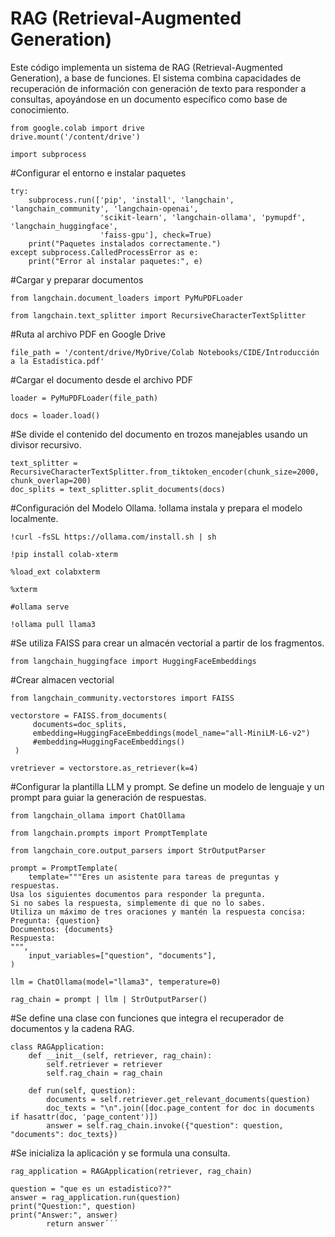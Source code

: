 # RAG (Retrieval-Augmented Generation)

Este código implementa un sistema de RAG (Retrieval-Augmented Generation), a base de funciones. El sistema combina capacidades de recuperación de información con generación de texto para responder a consultas, apoyándose en un documento específico como base de conocimiento.

    
    from google.colab import drive
    drive.mount('/content/drive')
    
    import subprocess

#Configurar el entorno e instalar paquetes
    
    try:
        subprocess.run(['pip', 'install', 'langchain', 'langchain_community', 'langchain-openai',
                        'scikit-learn', 'langchain-ollama', 'pymupdf', 'langchain_huggingface',
                        'faiss-gpu'], check=True)
        print("Paquetes instalados correctamente.")
    except subprocess.CalledProcessError as e:
        print("Error al instalar paquetes:", e)

#Cargar y preparar documentos

    from langchain.document_loaders import PyMuPDFLoader
    
    from langchain.text_splitter import RecursiveCharacterTextSplitter

#Ruta al archivo PDF en Google Drive

    file_path = '/content/drive/MyDrive/Colab Notebooks/CIDE/Introducción a la Estadística.pdf'

#Cargar el documento desde el archivo PDF

    loader = PyMuPDFLoader(file_path)
    
    docs = loader.load()

#Se divide el contenido del documento en trozos manejables usando un divisor recursivo.

    text_splitter = RecursiveCharacterTextSplitter.from_tiktoken_encoder(chunk_size=2000, chunk_overlap=200)
    doc_splits = text_splitter.split_documents(docs)

#Configuración del Modelo Ollama. !ollama instala y prepara el modelo localmente.

    !curl -fsSL https://ollama.com/install.sh | sh
    
    !pip install colab-xterm
    
    %load_ext colabxterm
    
    %xterm
    
    #ollama serve
    
    !ollama pull llama3

#Se utiliza FAISS para crear un almacén vectorial a partir de los fragmentos.

    from langchain_huggingface import HuggingFaceEmbeddings

#Crear almacen vectorial

    from langchain_community.vectorstores import FAISS
    
    vectorstore = FAISS.from_documents(
         documents=doc_splits,
         embedding=HuggingFaceEmbeddings(model_name="all-MiniLM-L6-v2")
         #embedding=HuggingFaceEmbeddings()
     )
     
    vretriever = vectorstore.as_retriever(k=4)


#Configurar la plantilla LLM y prompt. Se define un modelo de lenguaje y un prompt para guiar la generación de respuestas.

    from langchain_ollama import ChatOllama
    
    from langchain.prompts import PromptTemplate
    
    from langchain_core.output_parsers import StrOutputParser
    
    prompt = PromptTemplate(
        template="""Eres un asistente para tareas de preguntas y respuestas.
    Usa los siguientes documentos para responder la pregunta.
    Si no sabes la respuesta, simplemente di que no lo sabes.
    Utiliza un máximo de tres oraciones y mantén la respuesta concisa:
    Pregunta: {question}
    Documentos: {documents}
    Respuesta:
    """,
        input_variables=["question", "documents"],
    )
    
    llm = ChatOllama(model="llama3", temperature=0)
    
    rag_chain = prompt | llm | StrOutputParser()

#Se define una clase con funciones que integra el recuperador de documentos y la cadena RAG.

    class RAGApplication:
        def __init__(self, retriever, rag_chain):
            self.retriever = retriever
            self.rag_chain = rag_chain

        def run(self, question):
            documents = self.retriever.get_relevant_documents(question)
            doc_texts = "\n".join([doc.page_content for doc in documents if hasattr(doc, 'page_content')])
            answer = self.rag_chain.invoke({"question": question, "documents": doc_texts})


#Se inicializa la aplicación y se formula una consulta.

    rag_application = RAGApplication(retriever, rag_chain)
    
    question = "que es un estadistico??"
    answer = rag_application.run(question)
    print("Question:", question)
    print("Answer:", answer)
            return answer´´´
